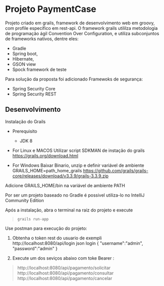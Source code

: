 # Projeto PaymentCase
Projeto criado em grails, framework de desenvolvimento web em groovy, com profile específico em rest-api. O framework grails utililza metodologia de programação ágil Convention Over Configuration, e utiliza subconjuntos de frameworks nativos, dentre eles: 
- Gradle
- Spring boot, 
- Hibernate, 
- GSON view 
- Spock framework de teste 

Para solução da proposta foi adicionado Framewoks de segurança:

 - Spring Security Core 
 - Spring Security REST 

## Desenvolvimento

Instalação do Grails
- Prerequisito
	- JDK 8

- For Linux e MACOS
Utilizar script SDKMAN de instação do grails https://grails.org/download.html 

- For Windows
Baixar Binario, unzip e definir variável de ambiente GRAILS_HOME=path_home_grails
https://github.com/grails/grails-core/releases/download/v3.3.9/grails-3.3.9.zip

Adicione GRAILS_HOME/bin na variável de ambiente PATH

Por ser um projeto baseado no Gradle é possivel utiliza-lo no IntelliJ Community Edition

Após a instalação, abra o terminal na raiz do projeto e execute

> `grails run-app`

Use postman para execução do projeto:

 1. Obtenha o token rest do usuario de exempli
    http://localhost:8080/api/login
    json login
    {
      "username":"admin",
      "password":"admin"
    }
    
 2. Execute um dos seviços abaixo com toke Bearer <token>:

> http://localhost:8080/api/pagamento/solicitar
> http://localhost:8080/api/pagamento/consultar
> http://localhost:8080/api/pagamento/cancelar